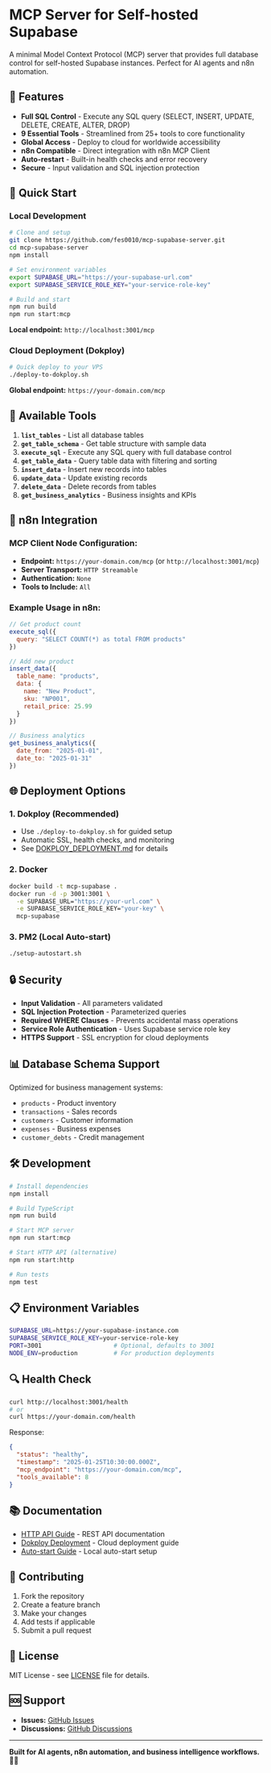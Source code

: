 # MCP Server for Self-hosted Supabase

A minimal Model Context Protocol (MCP) server that provides full database control for self-hosted Supabase instances. Perfect for AI agents and n8n automation.

## 🚀 Features

- **Full SQL Control** - Execute any SQL query (SELECT, INSERT, UPDATE, DELETE, CREATE, ALTER, DROP)
- **9 Essential Tools** - Streamlined from 25+ tools to core functionality
- **Global Access** - Deploy to cloud for worldwide accessibility
- **n8n Compatible** - Direct integration with n8n MCP Client
- **Auto-restart** - Built-in health checks and error recovery
- **Secure** - Input validation and SQL injection protection

## 🎯 Quick Start

### Local Development
```bash
# Clone and setup
git clone https://github.com/fes0010/mcp-supabase-server.git
cd mcp-supabase-server
npm install

# Set environment variables
export SUPABASE_URL="https://your-supabase-url.com"
export SUPABASE_SERVICE_ROLE_KEY="your-service-role-key"

# Build and start
npm run build
npm run start:mcp
```

**Local endpoint:** `http://localhost:3001/mcp`

### Cloud Deployment (Dokploy)
```bash
# Quick deploy to your VPS
./deploy-to-dokploy.sh
```

**Global endpoint:** `https://your-domain.com/mcp`

## 🔧 Available Tools

1. **`list_tables`** - List all database tables
2. **`get_table_schema`** - Get table structure with sample data
3. **`execute_sql`** - Execute any SQL query with full database control
4. **`get_table_data`** - Query table data with filtering and sorting
5. **`insert_data`** - Insert new records into tables
6. **`update_data`** - Update existing records
7. **`delete_data`** - Delete records from tables
8. **`get_business_analytics`** - Business insights and KPIs

## 📱 n8n Integration

### MCP Client Node Configuration:
- **Endpoint:** `https://your-domain.com/mcp` (or `http://localhost:3001/mcp`)
- **Server Transport:** `HTTP Streamable`
- **Authentication:** `None`
- **Tools to Include:** `All`

### Example Usage in n8n:
```javascript
// Get product count
execute_sql({
  query: "SELECT COUNT(*) as total FROM products"
})

// Add new product
insert_data({
  table_name: "products",
  data: {
    name: "New Product",
    sku: "NP001", 
    retail_price: 25.99
  }
})

// Business analytics
get_business_analytics({
  date_from: "2025-01-01",
  date_to: "2025-01-31"
})
```

## 🌐 Deployment Options

### 1. Dokploy (Recommended)
- Use `./deploy-to-dokploy.sh` for guided setup
- Automatic SSL, health checks, and monitoring
- See [DOKPLOY_DEPLOYMENT.md](DOKPLOY_DEPLOYMENT.md) for details

### 2. Docker
```bash
docker build -t mcp-supabase .
docker run -d -p 3001:3001 \
  -e SUPABASE_URL="https://your-url.com" \
  -e SUPABASE_SERVICE_ROLE_KEY="your-key" \
  mcp-supabase
```

### 3. PM2 (Local Auto-start)
```bash
./setup-autostart.sh
```

## 🔒 Security

- **Input Validation** - All parameters validated
- **SQL Injection Protection** - Parameterized queries
- **Required WHERE Clauses** - Prevents accidental mass operations
- **Service Role Authentication** - Uses Supabase service role key
- **HTTPS Support** - SSL encryption for cloud deployments

## 📊 Database Schema Support

Optimized for business management systems:
- `products` - Product inventory
- `transactions` - Sales records
- `customers` - Customer information  
- `expenses` - Business expenses
- `customer_debts` - Credit management

## 🛠️ Development

```bash
# Install dependencies
npm install

# Build TypeScript
npm run build

# Start MCP server
npm run start:mcp

# Start HTTP API (alternative)
npm run start:http

# Run tests
npm test
```

## 📋 Environment Variables

```bash
SUPABASE_URL=https://your-supabase-instance.com
SUPABASE_SERVICE_ROLE_KEY=your-service-role-key
PORT=3001                    # Optional, defaults to 3001
NODE_ENV=production          # For production deployments
```

## 🔍 Health Check

```bash
curl http://localhost:3001/health
# or
curl https://your-domain.com/health
```

Response:
```json
{
  "status": "healthy",
  "timestamp": "2025-01-25T10:30:00.000Z",
  "mcp_endpoint": "https://your-domain.com/mcp",
  "tools_available": 8
}
```

## 📚 Documentation

- [HTTP API Guide](HTTP_API_GUIDE.md) - REST API documentation
- [Dokploy Deployment](DOKPLOY_DEPLOYMENT.md) - Cloud deployment guide
- [Auto-start Guide](AUTOSTART_GUIDE.md) - Local auto-start setup

## 🤝 Contributing

1. Fork the repository
2. Create a feature branch
3. Make your changes
4. Add tests if applicable
5. Submit a pull request

## 📄 License

MIT License - see [LICENSE](LICENSE) file for details.

## 🆘 Support

- **Issues:** [GitHub Issues](https://github.com/fes0010/mcp-supabase-server/issues)
- **Discussions:** [GitHub Discussions](https://github.com/fes0010/mcp-supabase-server/discussions)

---

**Built for AI agents, n8n automation, and business intelligence workflows.** 🤖✨